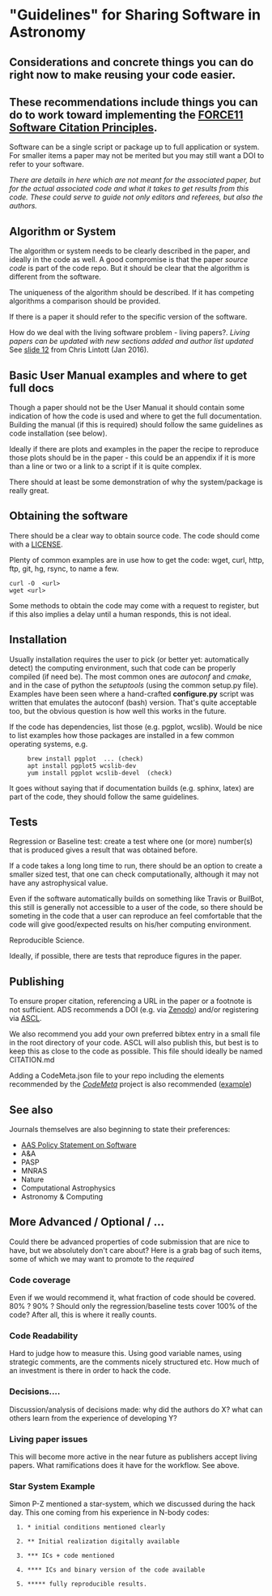 # "Guidelines" for Sharing Software in Astronomy 
## Considerations and concrete things you can do right now to make reusing your code easier.
## These recommendations include things you can do to work toward implementing the [FORCE11 Software Citation Principles](https://doi.org/10.7717/peerj-cs.86).

Software can be a single script or package up to full application or
system.  For smaller items a paper may not be merited but you may
still want a DOI to refer to your software.

*There are details in here which are not meant for the associated paper, but
for the actual associated code and what it takes to get results from this code.
These could serve to guide not only editors and referees, but also the authors.*


##  Algorithm or System

The algorithm or system needs to be clearly described in the paper, and ideally
in the code as well. A good compromise is that the paper *source code*
is part of the code repo. But it should be clear that the algorithm is different
from the software.

The uniqueness of the algorithm should be described. 
If it has competing algorithms a comparison should be provided.

If there is a paper it should refer to the specific version of the software.
 
How do we deal with the living software problem - living papers?.
*Living papers can be updated with new sections added and author list updated*
See [slide 12](https://www.slideshare.net/chrislintott/software-publishing-in-aas-journals) from Chris Lintott (Jan 2016).

## Basic User Manual examples and where to get full docs

Though a paper should not be the User Manual it should contain some indication of how the code is used
and where to get the full documentation.  Building the manual (if this is required) should follow the same
guidelines as code installation (see below).

Ideally if there are plots and examples in the paper the recipe to reproduce those plots should be in the paper - 
this could be an appendix if it is more than a line or two or a link to a script if it is quite complex. 

There should at least be some demonstration of why the system/package is really great. 


## Obtaining the software

There should be a clear way to obtain source code. 
The code should come with a [LICENSE](https://help.github.com/articles/licensing-a-repository/). 

Plenty of common examples are in use how to get the code:
wget, curl, http, ftp, git, hg, rsync, to name a few.

    curl -O  <url>
    wget <url>

Some methods to obtain the code may come with a request to register, but if this also
implies a delay until a human responds, this is not ideal. 

## Installation

Usually installation requires the user to pick (or better yet:
automatically detect) the computing environment, such that code can be
properly compiled (if need be). The most common ones are *autoconf*
and *cmake*, and in the case of python the *setuptools* (using the
common setup.py file). Examples have been seen where a hand-crafted
**configure.py** script was written that emulates the autoconf (bash)
version. That's quite acceptable too, but the obvious question is how well
this works in the future.

If the code has dependencies, list those (e.g. pgplot, wcslib). Would
be nice to list examples how those packages are installed in a few
common operating systems, e.g.

	     brew install pgplot  ... (check)
	     apt install pgplot5 wcslib-dev
	     yum install pgplot wcslib-devel  (check)

It goes without saying that if documentation builds (e.g. sphinx, latex)
are part of the code, they should follow the same guidelines.

## Tests

Regression or Baseline test: create a test where one (or more)
number(s) that is produced gives a result that was obtained before. 

If a code takes a long long time to run, there should be an option to
create a smaller sized test, that one can check computationally,
although it may not have any astrophysical value.

Even if the software automatically builds on something like Travis
or BuilBot, 
this still is generally not accessible to a user of the code, so there
should be someting in the code that a user can reproduce an feel
comfortable that the code will give good/expected results on his/her
computing environment.

Reproducible Science.

Ideally, if possible, there are tests that reproduce figures in the paper.


## Publishing

To ensure proper citation, referencing a URL in the paper or a
footnote is not sufficient. ADS recommends a DOI (e.g. via [Zenodo](https://guides.github.com/activities/citable-code/))
and/or registering via [ASCL](http://ascl.net/).

We also recommend you add your own preferred bibtex entry in a small
file in the root directory of your code. ASCL will also publish this,
but best is to keep this as close to the code as possible. This file should ideally be named CITATION.md
  
Adding a CodeMeta.json file to your repo including the elements recommended by the *[CodeMeta](https://github.com/codemeta/codemeta)* project is also recommended ([example](https://github.com/codemeta/codemeta/blob/master/codemeta.json))

## See also

Journals themselves are also beginning to state their preferences:
  * [AAS Policy Statement on Software](http://journals.aas.org/policy/software.html)
  * A&A
  * PASP
  * MNRAS
  * Nature
  * Computational Astrophysics
  * Astronomy & Computing

## More Advanced / Optional / ...

Could there be advanced properties of code submission that are nice to
have, but we absolutely don't care about? Here is a grab bag of such
items, some of which we may want to promote to the *required*

### Code coverage

Even if we would recommend it, what fraction of code should be
covered. 80% ? 90% ? Should only the regression/baseline tests cover
100% of the code? After all, this is where it really counts.

### Code Readability

Hard to judge how to measure this. Using good variable names, using
strategic comments, are the comments nicely structured etc.  How
much of an investment is there in order to hack the code.


### Decisions....

Discussion/analysis of decisions made: why did the authors do X? what
can others learn from the experience of developing Y?

### Living paper issues

This will become more active in the near future as publishers accept living
papers. What ramifications does it have for the workflow. See above.

### Star System Example

Simon P-Z mentioned a star-system, which we discussed during the hack day. This one coming from his experience in N-body codes:

      1. * initial conditions mentioned clearly

      2. ** Initial realization digitally available

      3. *** ICs + code mentioned

      4. **** ICs and binary version of the code available

      5. ***** fully reproducible results.
